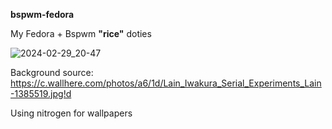 **bspwm-fedora**

My Fedora + Bspwm **"rice"** doties

![2024-02-29_20-47](https://github.com/socute727/bspwm-fedora/assets/152518983/f118bff0-4831-4802-95b4-fe7449150d58)

Background source: https://c.wallhere.com/photos/a6/1d/Lain_Iwakura_Serial_Experiments_Lain-1385519.jpg!d

Using nitrogen for wallpapers
